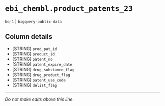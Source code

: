 # `ebi_chembl.product_patents_23`
`bq-1` | `bigquery-public-data`

## Column details
* [STRING]    `prod_pat_id`
* [STRING]    `product_id`
* [STRING]    `patent_no`
* [STRING]    `patent_expire_date`
* [STRING]    `drug_substance_flag`
* [STRING]    `drug_product_flag`
* [STRING]    `patent_use_code`
* [STRING]    `delist_flag`

-------------------------------------------------------------------------------
*Do not make edits above this line.*
